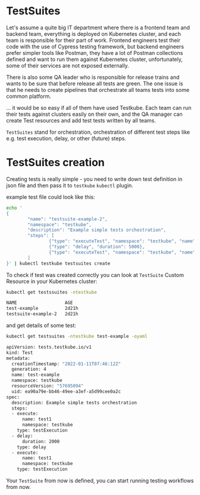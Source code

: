 # TestSuites

Let's assume a quite big IT department where there is a frontend team and backend team, everything is 
deployed on Kubernetes cluster, and each team is responsible for their part of work. Frontend engineers test their code with the use of Cypress testing framework, but backend engineers prefer simpler tools like Postman, they have a lot of Postman collections defined and want to run them against Kubernetes cluster, unfortunately, some of their services are not exposed externally.

There is also some QA leader who is responsible for release trains and wants to be sure that before release all tests are green. The one issue is that he needs to create pipelines that orchestrate all teams tests into some common platform. 

... it would be so easy if all of them have used Testkube. Each team can run their tests against clusters easily on their own, and the QA manager can create Test resources and add test tests written by all teams.  

`TestSuites` stand for orchestration, orchestration of different test steps like e.g. test execution, delay, or other (future) steps. 
# TestSuites creation

Creating tests is really simple - you need to write down test definition in json file and then pass it to `testkube` `kubectl` plugin.

example test file could look like this: 

```sh
echo '
{
        "name": "testsuite-example-2",
        "namespace": "testkube",
        "description": "Example simple tests orchestration",
        "steps": [
                {"type": "executeTest", "namespace": "testkube", "name": "test1"},
                {"type": "delay", "duration": 5000},
                {"type": "executeTest", "namespace": "testkube", "name": "test1"}
        ]
}' | kubectl testkube testsuites create
```

To check if test was created correctly you can look at `TestSuite` Custom Resource in your Kubernetes cluster: 
```sh
kubectl get testssuites -ntestkube

NAME                  AGE
test-example          2d21h
testsuite-example-2   2d21h
```

and get details of some test: 
```sh 
kubectl get testsuites -ntestkube test-example -oyaml

apiVersion: tests.testkube.io/v1
kind: Test
metadata:
  creationTimestamp: "2022-01-11T07:46:12Z"
  generation: 4
  name: test-example
  namespace: testkube
  resourceVersion: "57695094"
  uid: ea90a79e-bb46-49ee-a3ef-a5d99cee0a2c
spec:
  description: Example simple tests orchestration
  steps:
  - execute:
      name: test1
      namespace: testkube
    type: testExecution
  - delay:
      duration: 2000
    type: delay
  - execute:
      name: test1
      namespace: testkube
    type: testExecution
```

Your `TestSuite` from now is defined, you can start running testing workflows from now. 
